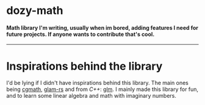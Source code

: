 # dozy-math

#### Math library I'm writing, usually when im bored, adding features I need for future projects. If anyone wants to contribute that's cool.

---

# Inspirations behind the library
I'd be lying if I didn't have inspirations behind this library. The main ones being [cgmath](https://github.com/rustgd/cgmath/tree/master), [glam-rs](https://github.com/bitshifter/glam-rs/) and from *C++*: [glm](https://github.com/g-truc/glm). I mainly made this library for fun, and to learn some linear algebra and math with imaginary numbers.